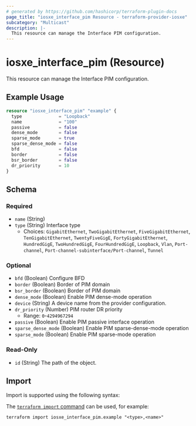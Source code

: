 ```yaml
---
# generated by https://github.com/hashicorp/terraform-plugin-docs
page_title: "iosxe_interface_pim Resource - terraform-provider-iosxe"
subcategory: "Multicast"
description: |-
  This resource can manage the Interface PIM configuration.
---
```


# iosxe_interface_pim (Resource)

This resource can manage the Interface PIM configuration.

## Example Usage

```terraform
resource "iosxe_interface_pim" "example" {
  type              = "Loopback"
  name              = "100"
  passive           = false
  dense_mode        = false
  sparse_mode       = true
  sparse_dense_mode = false
  bfd               = false
  border            = false
  bsr_border        = false
  dr_priority       = 10
}
```

<!-- schema generated by tfplugindocs -->
## Schema

### Required

- `name` (String)
- `type` (String) Interface type
  - Choices: `GigabitEthernet`, `TwoGigabitEthernet`, `FiveGigabitEthernet`, `TenGigabitEthernet`, `TwentyFiveGigE`, `FortyGigabitEthernet`, `HundredGigE`, `TwoHundredGigE`, `FourHundredGigE`, `Loopback`, `Vlan`, `Port-channel`, `Port-channel-subinterface/Port-channel`, `Tunnel`

### Optional

- `bfd` (Boolean) Configure BFD
- `border` (Boolean) Border of PIM domain
- `bsr_border` (Boolean) Border of PIM domain
- `dense_mode` (Boolean) Enable PIM dense-mode operation
- `device` (String) A device name from the provider configuration.
- `dr_priority` (Number) PIM router DR priority
  - Range: `0`-`4294967294`
- `passive` (Boolean) Enable PIM passive interface operation
- `sparse_dense_mode` (Boolean) Enable PIM sparse-dense-mode operation
- `sparse_mode` (Boolean) Enable PIM sparse-mode operation

### Read-Only

- `id` (String) The path of the object.

## Import

Import is supported using the following syntax:

The [`terraform import` command](https://developer.hashicorp.com/terraform/cli/commands/import) can be used, for example:

```shell
terraform import iosxe_interface_pim.example "<type>,<name>"
```
